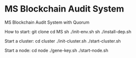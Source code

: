# MS Blockchain Audit System
MS Blockchain Audit System with Quorum

How to start:
git clone
cd MS
sh ./init-env.sh
sh ./install-dep.sh

Start a cluster:
cd cluster
./init-cluster.sh
./start-cluster.sh

Start a node:
cd node
./gene-key.sh
./start-node.sh
